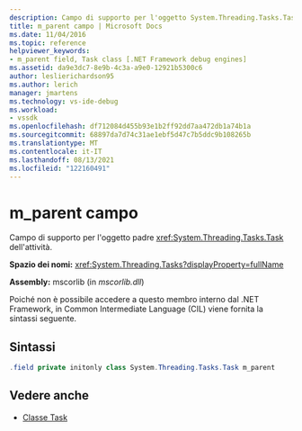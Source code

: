 ```yaml
---
description: Campo di supporto per l'oggetto System.Threading.Tasks.Task padre dell'attività.
title: m_parent campo | Microsoft Docs
ms.date: 11/04/2016
ms.topic: reference
helpviewer_keywords:
- m_parent field, Task class [.NET Framework debug engines]
ms.assetid: da9e3dc7-8e9b-4c3a-a9e0-12921b5300c6
author: leslierichardson95
ms.author: lerich
manager: jmartens
ms.technology: vs-ide-debug
ms.workload:
- vssdk
ms.openlocfilehash: df712084d455b93e1b2ff92dd7aa472db1a74b1a
ms.sourcegitcommit: 68897da7d74c31ae1ebf5d47c7b5ddc9b108265b
ms.translationtype: MT
ms.contentlocale: it-IT
ms.lasthandoff: 08/13/2021
ms.locfileid: "122160491"
---
```

# <a name="m_parent-field"></a>m_parent campo

Campo di supporto per l'oggetto padre <xref:System.Threading.Tasks.Task> dell'attività.

**Spazio dei nomi:** <xref:System.Threading.Tasks?displayProperty=fullName>

**Assembly:** mscorlib (in *mscorlib.dll*)

Poiché non è possibile accedere a questo membro interno dal .NET Framework, in Common Intermediate Language (CIL) viene fornita la sintassi seguente.

## <a name="syntax"></a>Sintassi

```csharp
.field private initonly class System.Threading.Tasks.Task m_parent
```

## <a name="see-also"></a>Vedere anche

- [Classe Task](../../extensibility/debugger/task-class-internal-members.md)
